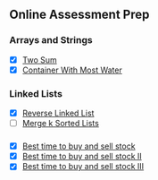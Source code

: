 ## Online Assessment Prep

### Arrays and Strings

- [x] [Two Sum](./leetcode/studyplan_algorithm1/two_pointers/two_sum_ii/main.cpp)
- [x] [Container With Most Water](./leetcode/greedy/container_with_most_water/main.cpp)

### Linked Lists

- [x] [Reverse Linked List](./leetcode/linked_list/reverse_linked_list/main.cpp)
- [ ] [Merge k Sorted Lists](./leetcode/linked_list/merge_k_sorted_lists/main.cpp)

### 

- [x] [Best time to buy and sell stock](https://leetcode.com/problems/best-time-to-buy-and-sell-stock/)
- [x] [Best time to buy and sell stock II](https://leetcode.com/problems/best-time-to-buy-and-sell-stock-ii/)
- [x] [Best time to buy and sell stock III](https://leetcode.com/problems/best-time-to-buy-and-sell-stock-iii/)
